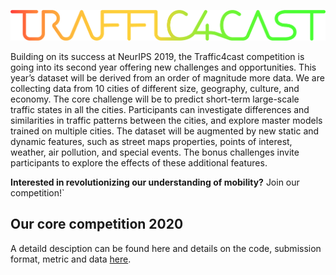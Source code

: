 ![traffic4cast2020](t4c20logo.png)


Building on its success at NeurIPS 2019, the Traffic4cast competition is going into its second year offering new challenges and opportunities. This year’s dataset will be derived from an order of magnitude more data. We are collecting data from 10 cities of different size, geography, culture, and economy. The core challenge will be to predict short-term large-scale traffic states in all the  cities. Participants can investigate differences and similarities in traffic patterns between the cities, and explore master models trained on multiple cities. The dataset will be augmented by new static and dynamic features, such as street maps properties, points of interest, weather, air pollution, and special events. The bonus challenges invite participants to explore the effects of these additional features.

**Interested in revolutionizing our understanding of mobility?**
Join our competition!`

## Our core competition 2020

A detaild desciption can be found here and details on the code, submission format, metric and data [here](https://github.com/iarai/NeurIPS2020-traffic4cast/tree/master/core-competition).


